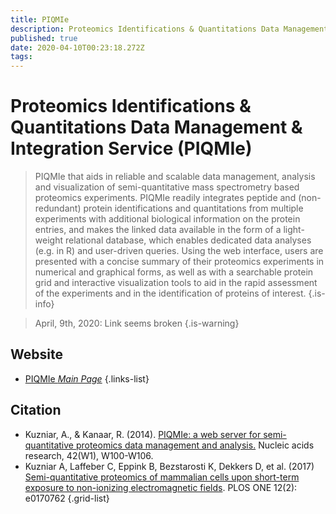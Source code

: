 ```yaml
---
title: PIQMIe
description: Proteomics Identifications & Quantitations Data Management & Integration Service (PIQMIe) is a web server for semi-quantitative proteomics data management and analysis.
published: true
date: 2020-04-10T00:23:18.272Z
tags: 
---
```


# Proteomics Identifications & Quantitations Data Management & Integration Service (PIQMIe)

> PIQMIe that aids in reliable and scalable data management, analysis and visualization of semi-quantitative mass spectrometry based proteomics experiments. PIQMIe readily integrates peptide and (non-redundant) protein identifications and quantitations from multiple experiments with additional biological information on the protein entries, and makes the linked data available in the form of a light-weight relational database, which enables dedicated data analyses (e.g. in R) and user-driven queries. 
&NewLine;
Using the web interface, users are presented with a concise summary of their proteomics experiments in numerical and graphical forms, as well as with a searchable protein grid and interactive visualization tools to aid in the rapid assessment of the experiments and in the identification of proteins of interest.
{.is-info}

> April, 9th, 2020: Link seems broken
{.is-warning}


## Website

- [PIQMIe *Main Page*](http://piqmie.biotools.nl/)
{.links-list}

## Citation

- Kuzniar, A., & Kanaar, R. (2014). [PIQMIe: a web server for semi-quantitative proteomics data management and analysis.](https://academic.oup.com/nar/article/42/W1/W100/2438327) Nucleic acids research, 42(W1), W100-W106.
- Kuzniar A, Laffeber C, Eppink B, Bezstarosti K, Dekkers D, et al. (2017) [Semi-quantitative proteomics of mammalian cells upon short-term exposure to non-ionizing electromagnetic fields](https://doi.org/10.1371/journal.pone.0170762). PLOS ONE 12(2): e0170762
{.grid-list}